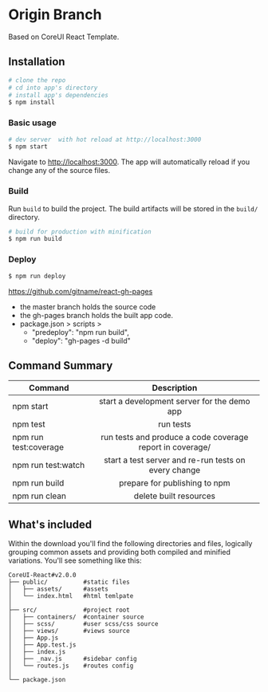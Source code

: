 # Origin Branch

Based on CoreUI React Template.

## Installation

``` bash
# clone the repo
# cd into app's directory
# install app's dependencies
$ npm install
```

### Basic usage

``` bash
# dev server  with hot reload at http://localhost:3000
$ npm start
```

Navigate to [http://localhost:3000](http://localhost:3000). The app will automatically reload if you change any of the source files.

### Build

Run `build` to build the project. The build artifacts will be stored in the `build/` directory.

```bash
# build for production with minification
$ npm run build
```

### Deploy

```bash
$ npm run deploy
```

https://github.com/gitname/react-gh-pages
 - the master branch holds the source code
 - the gh-pages branch holds the built app code.
 - package.json > scripts >
   - "predeploy": "npm run build",
   - "deploy": "gh-pages -d build"

## Command Summary

| Command               | Description                                               |
| --------------------- |:---------------------------------------------------------:|
| npm start             | start a development server for the demo app               |
| npm test              | run tests                                                 |
| npm run test:coverage | run tests and produce a code coverage report in coverage/ |
| npm run test:watch    | start a test server and re-run tests on every change      |
| npm run build         | prepare for publishing to npm                             |
| npm run clean         | delete built resources                                    |

## What's included

Within the download you'll find the following directories and files, logically grouping common assets and providing both compiled and minified variations. You'll see something like this:

```
CoreUI-React#v2.0.0
├── public/          #static files
│   ├── assets/      #assets
│   └── index.html   #html temlpate
│
├── src/             #project root
│   ├── containers/  #container source
│   ├── scss/        #user scss/css source
│   ├── views/       #views source
│   ├── App.js
│   ├── App.test.js
│   ├── index.js
│   ├── _nav.js      #sidebar config
│   └── routes.js    #routes config
│
└── package.json
```

